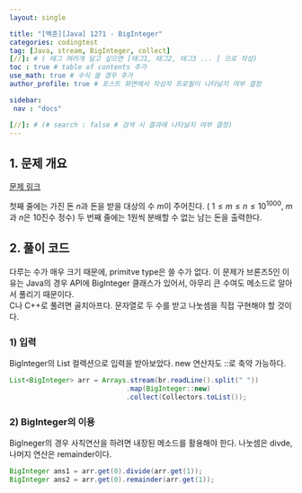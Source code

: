 ```yaml
---
layout: single

title: "[백준][Java] 1271 - BigInteger"
categories: codingtest
tag: [Java, stream, BigInteger, collect]
[//]: # ( 태그 여러개 달고 싶으면 [태그1, 태그2, 태그3 ... ] 으로 작성)
toc : true # table of contents 추가
use_math: true # 수식 쓸 경우 추가
author_profile: true # 포스트 화면에서 작성자 프로필이 나타날지 여부 결정

sidebar:
 nav : "docs"

[//]: # (# search : false # 검색 시 결과에 나타날지 여부 결정)
---
```


## 1. 문제 개요
[문제 링크](https://www.acmicpc.net/problem/1271)  <br/>

첫째 줄에는 가진 돈 $n$과 돈을 받을 대상의 수 $m$이 주어진다. ( $1 \leq m \leq n \leq 10^{1000}$, $m$과 $n$은 $10$진수 정수)
두 번째 줄에는 1원씩 분배할 수 없는 남는 돈을 출력한다.

## 2. 풀이 코드

 다루는 수가 매우 크기 때문에, primitve type은 쓸 수가 없다. 이 문제가 브론즈5인 이유는 Java의 경우 API에 BigInteger 클래스가 있어서, 아무리 큰 수여도 메소드로 알아서 풀리기 때문이다.<br/> 
 C나 C++로 풀려면 골치아프다. 문자열로 두 수를 받고 나눗셈을 직접 구현해야 할 것이다.
   
### 1) 입력
 BigInteger의 List 컬렉션으로 입력을 받아보았다. new 연산자도 ::로 축약 가능하다.<br/>
   
 ``` java
 List<BigInteger> arr = Arrays.stream(br.readLine().split(" "))
                              .map(BigInteger::new)
                              .collect(Collectors.toList());
 ```
 
### 2) BigInteger의 이용
 BigIneger의 경우 사칙연산을 하려면 내장된 메소드를 활용해야 한다. 나눗셈은 divde, 나머지 연산은 remainder이다.<br/>

 ``` java
 BigInteger ans1 = arr.get(0).divide(arr.get(1));
 BigInteger ans2 = arr.get(0).remainder(arr.get(1));
 ```